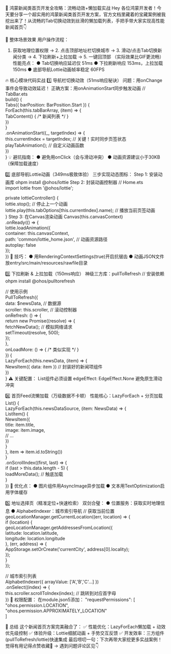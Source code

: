 🌟 鸿蒙新闻类首页开发全攻略：流畅动效+懒加载实战
Hey 各位鸿蒙开发者！今天要分享一个超实用的鸿蒙新闻类首页开发方案，官方文档里藏着的宝藏案例被我挖出来了！从流畅的Tab切换动效到丝滑的懒加载列表，手把手带大家实现高性能新闻首页👇

🚀 整体场景效果
用户操作流程：
1. 获取地理位置权限 → 2. 点击顶部地址栏切换城市 → 3. 滑动/点击Tab切换新闻分类 → 4. 下拉刷新+上拉加载 → 5. 一键回顶部
（实际效果比GIF更流畅）
性能亮点：
● Tab切换响应延迟仅 51ms
● 下拉刷新响应 153ms，上拉加载 150ms
● 底部导航Lottie动画帧率稳定 60FPS

🔥 核心模块代码实战
1️⃣ 导航栏切换动效（51ms响应秘诀）
问题：用onChange事件会导致动效延迟！
正确方案：用onAnimationStart同步触发动画
// TabBar.ets  
build() {  
  Tabs({ barPosition: BarPosition.Start }) {  
    ForEach(this.tabBarArray, (item) => {  
      TabContent() { /* 新闻列表 */ }  
    })  
  }  
  .onAnimationStart((_, targetIndex) => {  
    this.currentIndex = targetIndex; // 关键！实时同步页签状态  
    playTabAnimation(); // 自定义动画函数  
  })  
}
💡 避坑指南：
● 避免用onClick（会与滑动冲突）
● 动画资源建议小于30KB（保障加载速度）

2️⃣ 底部导航Lottie动画（349ms极致体验）
三步实现动态图标：
Step 1: 安装动画库
ohpm install @ohos/lottie
Step 2: 封装动画控制器
// Home.ets  
import lottie from '@ohos/lottie';  

private lottieController() {  
  lottie.stop(); // 停止上一个动画  
  lottie.play(this.tabOptions[this.currentIndex].name); // 播放当前页签动画  
}
Step 3: 在Canvas渲染动画
Canvas(this.canvasContext)  
  .onReady(() => {  
    lottie.loadAnimation({  
      container: this.canvasContext,  
      path: 'common/lottie_home.json', // 动画资源路径  
      autoplay: false  
    });  
  })
🌟 技巧：
● 用RenderingContextSettings(true)开启抗锯齿
● 动画JSON文件放entry/src/main/resources/rawfile目录

3️⃣ 下拉刷新 & 上拉加载（150ms响应）
神级三方库：pullToRefresh
// 安装依赖  
ohpm install @ohos/pulltorefresh  

// 使用示例  
PullToRefresh({  
  data: $newsData, // 数据源  
  scroller: this.scroller, // 滚动控制器  
  onRefresh: () => {  
    return new Promise((resolve) => {  
      fetchNewData(); // 模拟网络请求  
      setTimeout(resolve, 500);  
    });  
  },  
  onLoadMore: () => { /* 类似实现 */ }  
}) {  
  LazyForEach(this.newsData, (item) => {  
    NewsItem({ data: item }) // 封装好的新闻项组件  
  })  
}
⚠️ 关键配置：
List组件必须设置 edgeEffect: EdgeEffect.None 避免原生滑动冲突

4️⃣ 首页Feed流懒加载（万级数据不卡顿）
性能核心：LazyForEach + 分页加载
List() {  
  LazyForEach(this.newsDataSource, (item: NewsData) => {  
    ListItem() {  
      NewsItem({  
        title: item.title,  
        image: item.image,  
        // ...  
      })  
    }  
  }, item => item.id.toString())  
}  
.onScrollIndex((first, last) => {  
  if (last > this.data.length - 5) {  
    loadMoreData(); // 触底加载  
  }  
})
🚀 优化点：
● 图片组件用AsyncImage异步加载
● 文本用TextOptimization启用字体缓存

5️⃣ 地址选择页（精准定位+快速检索）
双剑合璧：
● 位置服务：获取实时地理信息
● AlphabetIndexer：城市索引导航
// 获取当前位置  
geoLocationManager.getCurrentLocation((err, location) => {  
  if (location) {  
    geoLocationManager.getAddressesFromLocation({  
      latitude: location.latitude,  
      longitude: location.longitude  
    }, (err, address) => {  
      AppStorage.setOrCreate('currentCity', address[0].locality);  
    });  
  }  
});  

// 城市索引列表  
AlphabetIndexer({ arrayValue: ['A','B','C'...] })  
  .onSelect((index) => {  
    this.scroller.scrollToIndex(index); // 跳转到对应首字母  
  })
🔐 权限配置：
在module.json5添加：
"requestPermissions": [  
  "ohos.permission.LOCATION",  
  "ohos.permission.APPROXIMATELY_LOCATION"  
]

💎 总结
这个新闻首页方案完美融合了：
✅ 性能优化：LazyForEach懒加载 + 动效优先级控制
✅ 体验升级：Lottie细腻动画 + 手势交互反馈
✅ 开发效率：三方组件(pullToRefresh/lottie)快速集成
最后唠叨一句：下次再带大家挖更多实战案例！觉得有用记得点赞收藏🌟 → 遇到问题评论区见👇